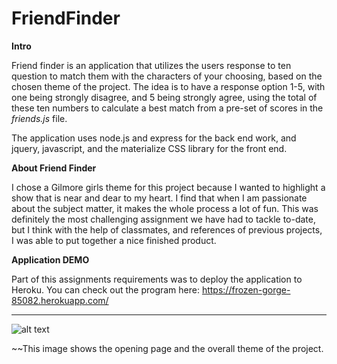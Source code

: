 # FriendFinder

**Intro**

Friend finder is an application that utilizes the users response to ten question to match them with the characters of your choosing, based on the chosen theme of the project. The idea is to have a response option 1-5, with one being strongly disagree, and 5 being strongly agree, using the total of these ten numbers to calculate a best match from a pre-set of scores in the *friends.js* file.

The application uses node.js and express for the back end work, and jquery, javascript, and the materialize CSS library for the front end.

**About Friend Finder**

I chose a Gilmore girls theme for this project because I wanted to highlight a show that is near and dear to my heart. I find that when I am passionate about the subject matter, it makes the whole process a lot of fun. This was definitely the most challenging assignment we have had to tackle to-date, but I think with the help of classmates, and references of previous projects, I was able to put together a nice finished product.

**Application DEMO**

Part of this assignments requirements was to deploy the application to Heroku. You can check out the program here: https://frozen-gorge-85082.herokuapp.com/

---------------

![alt text](https://i.imgur.com/DCRqLuC.jpg)

~~This image shows the opening page and the overall theme of the project.
